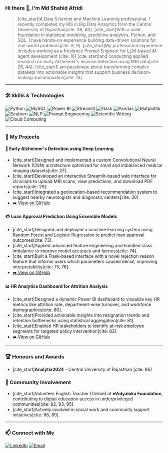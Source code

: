 ### Hi there 👋, I'm Md Shahid Afridi

> [cite_start]A Data Scientist and Machine Learning professional, I recently completed my MS in Big Data Analytics from the Central University of Rajasthan[cite: 39, 40]. [cite_start]With a solid foundation in statistical modeling, predictive analytics, Python, and SQL, I have hands-on experience building data-driven solutions for real-world problems[cite: 8, 9]. [cite_start]My professional experience includes working as a freelance Prompt Engineer for LLM-based AI agent development [cite: 16] [cite_start]and conducting applied research on early Alzheimer's disease detection using MRI data[cite: 26, 44]. [cite_start]I am passionate about transforming complex datasets into actionable insights that support business decision-making and innovation[cite: 10].

---

### 🛠️ Skills & Technologies

![Python](https://img.shields.io/badge/Python-3776AB?style=for-the-badge&logo=python&logoColor=white)
![MySQL](https://img.shields.io/badge/MySQL-4479A1?style=for-the-badge&logo=mysql&logoColor=white)
![Power BI](https://img.shields.io/badge/Power%20BI-F2C811?style=for-the-badge&logo=powerbi&logoColor=black)
![Streamlit](https://img.shields.io/badge/Streamlit-FF4B4B?style=for-the-badge&logo=streamlit&logoColor=white)
![Flask](https://img.shields.io/badge/Flask-000000?style=for-the-badge&logo=flask&logoColor=white)
![Pandas](https://img.shields.io/badge/Pandas-150458?style=for-the-badge&logo=pandas&logoColor=white)
![Matplotlib](https://img.shields.io/badge/Matplotlib-3776AB?style=for-the-badge&logo=matplotlib&logoColor=white)
![Seaborn](https://img.shields.io/badge/Seaborn-882255?style=for-the-badge&logo=seaborn&logoColor=white)
![NLP](https://img.shields.io/badge/NLP-008080?style=for-the-badge&logo=tensorflow&logoColor=white)
![Prompt Engineering](https://img.shields.io/badge/Prompt_Engineering-4B0082?style=for-the-badge&logo=openai&logoColor=white)
![Scientific Writing](https://img.shields.io/badge/Scientific_Writing-003366?style=for-the-badge&logo=read-the-docs&logoColor=white)
![Cloud Computing](https://img.shields.io/badge/Cloud_Computing-4285F4?style=for-the-badge&logo=google-cloud&logoColor=white)

---

### 🚀 My Projects

#### 🧠 Early Alzheimer's Detection using Deep Learning
* [cite_start]Designed and implemented a custom Convolutional Neural Network (CNN) architecture optimized for small and imbalanced medical imaging datasets[cite: 27].
* [cite_start]Developed an interactive Streamlit-based web interface for clinicians to upload MRI scans, view predictions, and download PDF reports[cite: 29].
* [cite_start]Integrated a geolocation-based recommendation system to suggest nearby neurologists and diagnostic centers[cite: 30].
* [➡️ View on GitHub](https://github.com/ms-afridi/your-repo-name-here)

#### 💳 Loan Approval Prediction Using Ensemble Models
* [cite_start]Designed and deployed a machine learning system using Random Forest and Logistic Regression to predict loan approval outcomes[cite: 73].
* [cite_start]Applied advanced feature engineering and handled class imbalance to improve model accuracy and fairness[cite: 74].
* [cite_start]Built a Flask-based interface with a novel rejection reason feature that informs users which parameters caused denial, improving interpretability[cite: 75, 76].
* [➡️ View on GitHub](https://github.com/ms-afridi/loan-approval)

#### 📊 HR Analytics Dashboard for Attrition Analysis
* [cite_start]Designed a dynamic Power BI dashboard to visualize key HR metrics like attrition rate, department-wise turnover, and workforce demographics[cite: 80].
* [cite_start]Provided actionable insights into resignation trends and retention bottlenecks using statistical aggregation[cite: 81].
* [cite_start]Enabled HR stakeholders to identify at-risk employee segments for targeted policy intervention[cite: 82].
* [➡️ View on GitHub](https://github.com/ms-afridi/HR-ANALYTICS-DASHBOARD)

---

### 🏆 Honours and Awards
* [cite_start]**Analytix2024** - Central University of Rajasthan [cite: 86]

### 🌱 Community Involvement
* [cite_start]Volunteer English Teacher (Online) at **eVidyaloka Foundation**, contributing to digital education access in underprivileged communities[cite: 92, 93, 95].
* [cite_start]Actively involved in social work and community support initiatives[cite: 88, 89].

---

### 📫 Connect with Me

[![LinkedIn](https://img.shields.io/badge/LinkedIn-0077B5?style=for-the-badge&logo=linkedin&logoColor=white)](https://www.linkedin.com/in/mdshahidafridi/)
[![Email](https://img.shields.io/badge/Gmail-D14836?style=for-the-badge&logo=gmail&logoColor=white)](mailto:msafridi1919@gmail.com)
